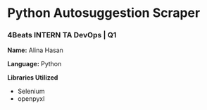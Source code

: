 ﻿# Python Autosuggestion Scraper
### 4Beats INTERN TA DevOps | Q1
**Name:** Alina Hasan

**Language:** Python

**Libraries Utilized**
* Selenium
* openpyxl
